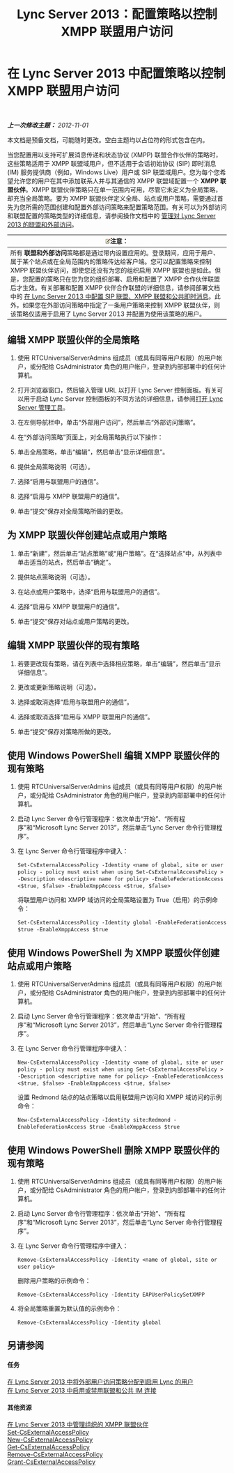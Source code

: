 ﻿---
title: Lync Server 2013：配置策略以控制 XMPP 联盟用户访问
TOCTitle: 配置策略以控制 XMPP 联盟用户访问
ms:assetid: 0fe0ff75-e52a-4e3e-923a-64f6412ac4e4
ms:mtpsurl: https://technet.microsoft.com/zh-cn/library/JJ552446(v=OCS.15)
ms:contentKeyID: 49312019
ms.date: 05/19/2016
mtps_version: v=OCS.15
ms.translationtype: HT
---

# 在 Lync Server 2013 中配置策略以控制 XMPP 联盟用户访问

 

_**上一次修改主题：** 2012-11-01_

本文档是预备文档，可能随时更改。空白主题均以占位符的形式包含在内。

当您配置用以支持可扩展消息传递和状态协议 (XMPP) 联盟合作伙伴的策略时，这些策略适用于 XMPP 联盟域用户，但不适用于会话初始协议 (SIP) 即时消息 (IM) 服务提供商（例如，Windows Live）用户或 SIP 联盟域用户。您为每个您希望允许您的用户在其中添加联系人并与其通信的 XMPP 联盟域配置一个 **XMPP 联盟伙伴**。XMPP 联盟伙伴策略只在单一范围内可用，尽管它未定义为全局策略，却充当全局策略。要为 XMPP 联盟伙伴定义全局、站点或用户策略，需要通过首先为您所需的范围创建和配置外部访问策略来配置策略范围。有关可以为外部访问和联盟配置的策略类型的详细信息，请参阅操作文档中的 [管理对 Lync Server 2013 的联盟和外部访问](lync-server-2013-managing-federation-and-external-access-to-lync-server-2013.md)。

<table>
<thead>
<tr class="header">
<th><img src="images/Dn783119.note(OCS.15).gif" title="note" alt="note" />注意：</th>
</tr>
</thead>
<tbody>
<tr class="odd">
<td>所有 <strong>联盟和外部访问</strong>策略都是通过带内设置应用的。登录期间，应用于用户、属于某个站点或在全局范围内的策略传达给客户端。您可以配置策略来控制 XMPP 联盟伙伴访问，即使您还没有为您的组织启用 XMPP 联盟也是如此。但是，您配置的策略只在您为您的组织部署、启用和配置了 XMPP 合作伙伴联盟后才生效。有关部署和配置 XMPP 伙伴合作联盟的详细信息，请参阅部署文档中的 <a href="lync-server-2013-configuring-sip-federation-xmpp-federation-and-public-instant-messaging.md">在 Lync Server 2013 中配置 SIP 联盟、XMPP 联盟和公共即时消息</a>。此外，如果您在外部访问策略中指定了一条用户策略来控制 XMPP 联盟伙伴，则该策略仅适用于启用了 Lync Server 2013 并配置为使用该策略的用户。</td>
</tr>
</tbody>
</table>


## 编辑 XMPP 联盟伙伴的全局策略

1.  使用 RTCUniversalServerAdmins 组成员（或具有同等用户权限）的用户帐户，或分配给 CsAdministrator 角色的用户帐户，登录到内部部署中的任何计算机。

2.  打开浏览器窗口，然后输入管理 URL 以打开 Lync Server 控制面板。有关可以用于启动 Lync Server 控制面板的不同方法的详细信息，请参阅[打开 Lync Server 管理工具](lync-server-2013-open-lync-server-administrative-tools.md)。

3.  在左侧导航栏中，单击“外部用户访问”，然后单击“外部访问策略”。

4.  在“外部访问策略”页面上，对全局策略执行以下操作：

5.  单击全局策略，单击“编辑”，然后单击“显示详细信息”。

6.  提供全局策略说明（可选）。

7.  选择“启用与联盟用户的通信”。

8.  选择“启用与 XMPP 联盟用户的通信”。

9.  单击“提交”保存对全局策略所做的更改。

## 为 XMPP 联盟伙伴创建站点或用户策略

1.  单击“新建”，然后单击“站点策略”或“用户策略”。在“选择站点”中，从列表中单击适当的站点，然后单击“确定”。

2.  提供站点策略说明（可选）。

3.  在站点或用户策略中，选择“启用与联盟用户的通信”。

4.  选择“启用与 XMPP 联盟用户的通信”。

5.  单击“提交”保存对站点或用户策略的更改。

## 编辑 XMPP 联盟伙伴的现有策略

1.  若要更改现有策略，请在列表中选择相应策略，单击“编辑”，然后单击“显示详细信息”。

2.  更改或更新策略说明（可选）。

3.  选择或取消选择“启用与联盟用户的通信”。

4.  选择或取消选择“启用与 XMPP 联盟用户的通信”。

5.  单击“提交”保存对策略所做的更改。

## 使用 Windows PowerShell 编辑 XMPP 联盟伙伴的现有策略

1.  使用 RTCUniversalServerAdmins 组成员（或具有同等用户权限）的用户帐户，或分配给 CsAdministrator 角色的用户帐户，登录到内部部署中的任何计算机。

2.  启动 Lync Server 命令行管理程序：依次单击“开始”、“所有程序”和“Microsoft Lync Server 2013”，然后单击“Lync Server 命令行管理程序”。

3.  在 Lync Server 命令行管理程序中键入：
    
        Set-CsExternalAccessPolicy -Identity <name of global, site or user policy - policy must exist when using Set-CsExternalAccessPolicy > -Description <descriptive name for policy> -EnableFederationAccess <$true, $false> -EnableXmppAccess <$true, $false>
    
    将联盟用户访问和 XMPP 域访问的全局策略设置为 True（启用）的示例命令：
    
        Set-CsExternalAccessPolicy -Identity global -EnableFederationAccess $true -EnableXmppAccess $true

## 使用 Windows PowerShell 为 XMPP 联盟伙伴创建站点或用户策略

1.  使用 RTCUniversalServerAdmins 组成员（或具有同等用户权限）的用户帐户，或分配给 CsAdministrator 角色的用户帐户，登录到内部部署中的任何计算机。

2.  启动 Lync Server 命令行管理程序：依次单击“开始”、“所有程序”和“Microsoft Lync Server 2013”，然后单击“Lync Server 命令行管理程序”。

3.  在 Lync Server 命令行管理程序中键入：
    
        New-CsExternalAccessPolicy -Identity <name of global, site or user policy - policy must exist when using Set-CsExternalAccessPolicy > -Description <descriptive name for policy> -EnableFederationAccess <$true, $false> -EnableXmppAccess <$true, $false>
    
    设置 Redmond 站点的站点策略以启用联盟用户访问和 XMPP 域访问的示例命令：
    
        New-CsExternalAccessPolicy -Identity site:Redmond -EnableFederationAccess $true -EnableXmppAccess $true

## 使用 Windows PowerShell 删除 XMPP 联盟伙伴的现有策略

1.  使用 RTCUniversalServerAdmins 组成员（或具有同等用户权限）的用户帐户，或分配给 CsAdministrator 角色的用户帐户，登录到内部部署中的任何计算机。

2.  启动 Lync Server 命令行管理程序：依次单击“开始”、“所有程序”和“Microsoft Lync Server 2013”，然后单击“Lync Server 命令行管理程序”。

3.  在 Lync Server 命令行管理程序中键入：
    
        Remove-CsExternalAccessPolicy -Identity <name of global, site or user policy>
    
    删除用户策略的示例命令：
    
        Remove-CsExternalAccessPolicy -Identity EAPUserPolicySetXMPP

4.  将全局策略重置为默认值的示例命令：
    
        Remove-CsExternalAccessPolicy -Identity global

## 另请参阅

#### 任务

[在 Lync Server 2013 中将外部用户访问策略分配到启用 Lync 的用户](lync-server-2013-assign-an-external-user-access-policy-to-a-lync-enabled-user.md)  
[在 Lync Server 2013 中启用或禁用联盟和公共 IM 连接](lync-server-2013-enable-or-disable-federation-and-public-im-connectivity.md)  

#### 其他资源

[在 Lync Server 2013 中管理组织的 XMPP 联盟伙伴](lync-server-2013-manage-xmpp-federated-partners-for-your-organization.md)  
[Set-CsExternalAccessPolicy](set-csexternalaccesspolicy.md)  
[New-CsExternalAccessPolicy](new-csexternalaccesspolicy.md)  
[Get-CsExternalAccessPolicy](get-csexternalaccesspolicy.md)  
[Remove-CsExternalAccessPolicy](remove-csexternalaccesspolicy.md)  
[Grant-CsExternalAccessPolicy](grant-csexternalaccesspolicy.md)


